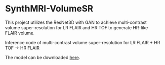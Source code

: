 # SynthMRI-VolumeSR

This project utilizes the ResNet3D with GAN to achieve multi-contrast volume super-resolution for LR FLAIR and HR TOF to generate HR-like FLAIR volume.


Inference code of multi-contrast volume super-resolution for LR FLAIR + HR TOF -> HR FLAIR

The model can be downloaded [here](https://drive.google.com/file/d/1MIv3F7bpDnw27ya-pgcFKTTWX9PX23xs/view?usp=sharing).

